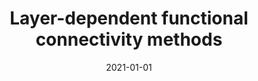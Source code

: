 ---
title: "Layer-dependent functional connectivity methods"
date: 2021-01-01
authors_string: Laurentius Huber, Emily Finn, Yuhui Chai, Rainer Goebel, Rüdiger Stirnberg, Tony Stöcker, Sean Marrett, Kamil Uludag, Seong-Gi Kim, SoHyun Han, Peter Bandettini, Benedikt Poser
authors:
   - Laurentius Huber
   - Emily Finn
   - Yuhui Chai
   - Rainer Goebel
   - Rüdiger Stirnberg
   - Tony Stöcker
   - Sean Marrett
   - Kamil Uludag
   - Seong-Gi Kim
   - SoHyun Han
   - Peter Bandettini
   - Benedikt Poser
author_ids:
   - laurentius_huber
   - emily_finn
   - yuhui_chai
   - peter_bandettini
journal: 'Progress in Neurobiology'
volume: 207
issue: 
pages: 101835
book_title: ''
publisher: 'Elsevier BV'
abstract: ""
project_id: layer_fmri
paper_url: 
doi: 10.1016/j.pneurobio.2020.101835
data_loc: ''
code_loc: ''
file: '/assets/publications//assets/publications/'
file_name: '/assets/publications/'
type: journal_article
pub_str: ' (2021) Progress in Neurobiology 207: 101835'
layout: publication 
---